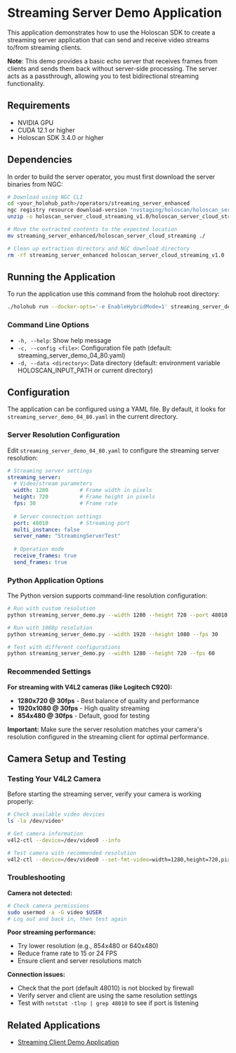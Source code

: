 # Streaming Server Demo Application

This application demonstrates how to use the Holoscan SDK to create a streaming server application that can send and receive video streams to/from streaming clients. 

**Note**: This demo provides a basic echo server that receives frames from clients and sends them back without server-side processing. The server acts as a passthrough, allowing you to test bidirectional streaming functionality.

## Requirements

- NVIDIA GPU
- CUDA 12.1 or higher
- Holoscan SDK 3.4.0 or higher

## Dependencies

In order to build the server operator, you must first download the server binaries from NGC:

```bash
# Download using NGC CLI
cd <your_holohub_path>/operators/streaming_server_enhanced
ngc registry resource download-version "nvstaging/holoscan/holoscan_server_cloud_streaming:1.2"
unzip -o holoscan_server_cloud_streaming_v1.0/holoscan_server_cloud_streaming.zip

# Move the extracted contents to the expected location
mv streaming_server_enhanced/holoscan_server_cloud_streaming ./

# Clean up extraction directory and NGC download directory
rm -rf streaming_server_enhanced holoscan_server_cloud_streaming_v1.0
```



## Running the Application

To run the application use this command from the holohub root directory:

```bash
./holohub run --docker-opts='-e EnableHybridMode=1' streaming_server_demo_04_80_tensor_streaming --language cpp
```

### Command Line Options

- `-h, --help`: Show help message
- `-c, --config <file>`: Configuration file path (default: streaming_server_demo_04_80.yaml)
- `-d, --data <directory>`: Data directory (default: environment variable HOLOSCAN_INPUT_PATH or current directory)

## Configuration

The application can be configured using a YAML file. By default, it looks for `streaming_server_demo_04_80.yaml` in the current directory.

### Server Resolution Configuration

Edit `streaming_server_demo_04_80.yaml` to configure the streaming server resolution:

```yaml
# Streaming server settings
streaming_server:
  # Video/stream parameters
  width: 1280          # Frame width in pixels
  height: 720          # Frame height in pixels  
  fps: 30              # Frame rate
  
  # Server connection settings
  port: 48010          # Streaming port
  multi_instance: false
  server_name: "StreamingServerTest"
  
  # Operation mode
  receive_frames: true
  send_frames: true
```

### Python Application Options

The Python version supports command-line resolution configuration:

```bash
# Run with custom resolution
python streaming_server_demo.py --width 1280 --height 720 --port 48010

# Run with 1080p resolution
python streaming_server_demo.py --width 1920 --height 1080 --fps 30

# Test with different configurations
python streaming_server_demo.py --width 1280 --height 720 --fps 60
```

### Recommended Settings

**For streaming with V4L2 cameras (like Logitech C920):**
- **1280x720 @ 30fps** - Best balance of quality and performance
- **1920x1080 @ 30fps** - High quality streaming
- **854x480 @ 30fps** - Default, good for testing

**Important:** Make sure the server resolution matches your camera's resolution configured in the streaming client for optimal performance.

## Camera Setup and Testing

### Testing Your V4L2 Camera

Before starting the streaming server, verify your camera is working properly:

```bash
# Check available video devices
ls -la /dev/video*

# Get camera information
v4l2-ctl --device=/dev/video0 --info

# Test camera with recommended resolution
v4l2-ctl --device=/dev/video0 --set-fmt-video=width=1280,height=720,pixelformat=MJPG --stream-mmap --stream-count=10
```

### Troubleshooting

**Camera not detected:**
```bash
# Check camera permissions
sudo usermod -a -G video $USER
# Log out and back in, then test again
```

**Poor streaming performance:**
- Try lower resolution (e.g., 854x480 or 640x480)
- Reduce frame rate to 15 or 24 FPS
- Ensure client and server resolutions match

**Connection issues:**
- Check that the port (default 48010) is not blocked by firewall
- Verify server and client are using the same resolution settings
- Test with `netstat -tlnp | grep 48010` to see if port is listening

## Related Applications

- [Streaming Client Demo Application](../streaming_client_demo_04_80_streaming/README.md) 